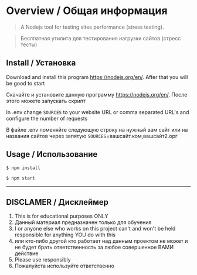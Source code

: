 # Overview / Общая информация
>A Nodejs tool for testing sites performance (stress testing).

>Беслпатная утилита для тестирования нагрузки сайтов (стресс тесты)


## Install / Установка

Download and install this program https://nodejs.org/en/. After that you will be good to start

Скачайте и установите данную программу https://nodejs.org/en/. После этого можете запускать скрипт

In .env change ```SOURCES```  to your website URL or comma separated URL's and configure the number of requests

В файле .env поменяйте следующую строку на нужный вам сайт или на названия сайтов через запятую
```SOURCES```=вашсайт.ком,вашсайт2.орг


## Usage / Использование

```bash
$ npm install

$ npm start
```

---

## DISCLAMER / Дисклеймер
1. This is for educational purposes ONLY
1. Данный материал предназначен только для обучения 
2. I or anyone else who works on this project can't and won't be held responsible for anything YOU do with this 
2. или кто-либо другой кто работает над данным проектом не может и не будет брать ответственность за любое совершенное ВАМИ действие
3. Please use responsibly
3. Пожалуйста используйте ответственно
